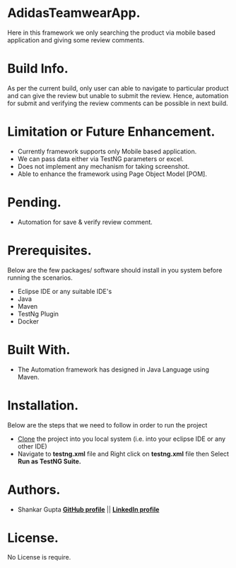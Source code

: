# AdidasTeamwearApp.
Here in this framework we only searching the product via mobile based application and giving some review comments.  

# Build Info.
As per the current build, only user can able to navigate to particular product and can give the review but unable to submit the review. Hence, automation for submit and verifying the review comments can be possible in next build.

# Limitation or Future Enhancement.
- Currently framework supports only Mobile based application.
- We can pass data either via TestNG parameters or excel. 
- Does not implement any mechanism for taking screenshot.
- Able to enhance the framework using Page Object Model [POM].

# Pending.
- Automation for save & verify review comment.

# Prerequisites.
Below are the few packages/ software should install in you system before running the scenarios.
- Eclipse IDE or any suitable IDE's
- Java
- Maven 
- TestNg Plugin
- Docker

# Built With.
- The Automation framework has designed in Java Language using Maven.

# Installation.
Below are the steps that we need to follow in order to run the project
- [Clone](https://github.com/shankar5522/AdidasTeamwearApp.git) the project into you local system (i.e. into your         eclipse IDE or any other IDE)
- Navigate to **testng.xml** file and Right click on **testng.xml** file then Select **Run as TestNG Suite.**

# Authors.
  - Shankar Gupta
  **[GitHub profile](https://github.com/shankar5522)** || **[LinkedIn profile](https://www.linkedin.com/in/shankarlal-gupta/)**
  
# License.
No License is require.